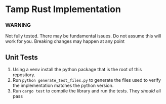 # Tamp Rust Implementation

### WARNING
Not fully tested.
There may be fundamental issues.
Do not assume this will work for you.
Breaking changes may happen at any point

## Unit Tests
1. Using a venv install the python package that is the root of this repository. 
2. Run `python generate_test_files.py` to generate the files used to verify the implementation matches the python version.
3. Run `cargo test` to compile the library and run the tests. They *should* all pass